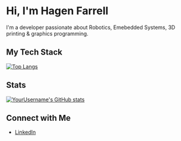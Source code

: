 # Hi, I'm Hagen Farrell

I'm a developer passionate about Robotics, Emebedded Systems, 3D printing & graphics programming.

## My Tech Stack
[![Top Langs](https://github-readme-stats.vercel.app/api/top-langs/?username=yourusername&layout=compact&langs_count=6)](https://github.com/anuraghazra/github-readme-stats)

## Stats
[![YourUsername's GitHub stats](https://github-readme-stats.vercel.app/api?username=yourusername&show_icons=true&theme=radical)](https://github.com/anuraghazra/github-readme-stats)

## Connect with Me
- [LinkedIn](https://linkedin.com/in/hagenfarrell)

